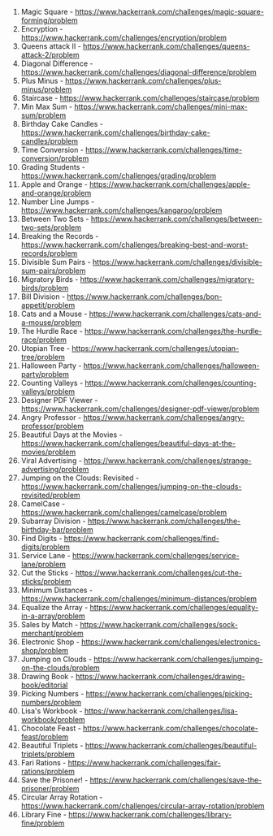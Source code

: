 1) Magic Square - https://www.hackerrank.com/challenges/magic-square-forming/problem  
2) Encryption - https://www.hackerrank.com/challenges/encryption/problem  
3) Queens attack II - https://www.hackerrank.com/challenges/queens-attack-2/problem  
4) Diagonal Difference - https://www.hackerrank.com/challenges/diagonal-difference/problem  
5) Plus Minus - https://www.hackerrank.com/challenges/plus-minus/problem  
6) Staircase - https://www.hackerrank.com/challenges/staircase/problem  
7) Min Max Sum - https://www.hackerrank.com/challenges/mini-max-sum/problem  
8) Birthday Cake Candles - https://www.hackerrank.com/challenges/birthday-cake-candles/problem  
9) Time Conversion - https://www.hackerrank.com/challenges/time-conversion/problem  
10) Grading Students - https://www.hackerrank.com/challenges/grading/problem  
11) Apple and Orange - https://www.hackerrank.com/challenges/apple-and-orange/problem  
12) Number Line Jumps - https://www.hackerrank.com/challenges/kangaroo/problem  
13) Between Two Sets - https://www.hackerrank.com/challenges/between-two-sets/problem  
14) Breaking the Records - https://www.hackerrank.com/challenges/breaking-best-and-worst-records/problem  
15) Divisible Sum Pairs - https://www.hackerrank.com/challenges/divisible-sum-pairs/problem  
16) Migratory Birds - https://www.hackerrank.com/challenges/migratory-birds/problem  
17) Bill Division - https://www.hackerrank.com/challenges/bon-appetit/problem  
18) Cats and a Mouse - https://www.hackerrank.com/challenges/cats-and-a-mouse/problem  
19) The Hurdle Race - https://www.hackerrank.com/challenges/the-hurdle-race/problem  
20) Utopian Tree - https://www.hackerrank.com/challenges/utopian-tree/problem  
21) Halloween Party - https://www.hackerrank.com/challenges/halloween-party/problem  
22) Counting Valleys - https://www.hackerrank.com/challenges/counting-valleys/problem  
23) Designer PDF Viewer - https://www.hackerrank.com/challenges/designer-pdf-viewer/problem  
24) Angry Professor - https://www.hackerrank.com/challenges/angry-professor/problem  
25) Beautiful Days at the Movies - https://www.hackerrank.com/challenges/beautiful-days-at-the-movies/problem  
26) Viral Advertising - https://www.hackerrank.com/challenges/strange-advertising/problem  
27) Jumping on the Clouds: Revisited - https://www.hackerrank.com/challenges/jumping-on-the-clouds-revisited/problem  
28) CamelCase - https://www.hackerrank.com/challenges/camelcase/problem  
29) Subarray Division - https://www.hackerrank.com/challenges/the-birthday-bar/problem  
30) Find Digits - https://www.hackerrank.com/challenges/find-digits/problem  
31) Service Lane - https://www.hackerrank.com/challenges/service-lane/problem  
32) Cut the Sticks - https://www.hackerrank.com/challenges/cut-the-sticks/problem  
33) Minimum Distances - https://www.hackerrank.com/challenges/minimum-distances/problem  
34) Equalize the Array - https://www.hackerrank.com/challenges/equality-in-a-array/problem  
35) Sales by Match - https://www.hackerrank.com/challenges/sock-merchant/problem
36) Electronic Shop - https://www.hackerrank.com/challenges/electronics-shop/problem  
37) Jumping on Clouds - https://www.hackerrank.com/challenges/jumping-on-the-clouds/problem  
38) Drawing Book - https://www.hackerrank.com/challenges/drawing-book/editorial  
39) Picking Numbers - https://www.hackerrank.com/challenges/picking-numbers/problem  
40) Lisa's Workbook - https://www.hackerrank.com/challenges/lisa-workbook/problem  
41) Chocolate Feast - https://www.hackerrank.com/challenges/chocolate-feast/problem  
42) Beautiful Triplets - https://www.hackerrank.com/challenges/beautiful-triplets/problem  
43) Fari Rations - https://www.hackerrank.com/challenges/fair-rations/problem  
44) Save the Prisoner! - https://www.hackerrank.com/challenges/save-the-prisoner/problem  
45) Circular Array Rotation -https://www.hackerrank.com/challenges/circular-array-rotation/problem  
46) Library Fine - https://www.hackerrank.com/challenges/library-fine/problem